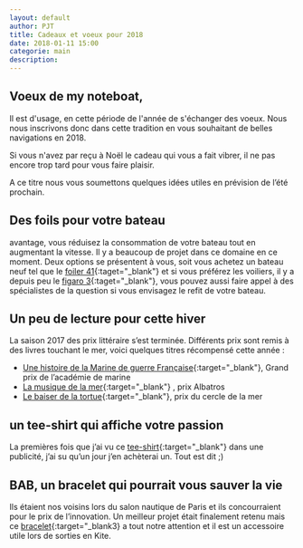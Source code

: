 ```yaml
---
layout: default
author: PJT
title: Cadeaux et voeux pour 2018
date: 2018-01-11 15:00
categorie: main
description: 
---
```


## Voeux de my noteboat,

Il est d'usage, en cette période de l'année de s'échanger des voeux.  Nous nous inscrivons donc dans cette tradition en vous souhaitant de belles navigations en 2018.

Si vous n'avez par reçu à Noël le cadeau qui vous a fait vibrer, il ne pas encore trop tard pour vous faire plaisir.  
<!--break-->
A ce titre nous vous soumettons quelques idées utiles en prévision de l’été prochain.

## Des foils pour votre bateau
avantage, vous réduisez la consommation de votre bateau tout en augmentant la vitesse.  Il y a beaucoup de projet dans ce domaine en ce moment.  Deux options se présentent à vous, soit vous achetez un bateau neuf tel que le [foiler 41](https://foiler.com/en/home#Video){:taget="_blank"} et si vous préférez les voiliers, il y a depuis peu le [figaro 3](http://www.beneteau.com/fr/figaro-beneteau-3){:taget="_blank"}, vous pouvez aussi faire appel à des spécialistes de la question si vous envisagez le refit de votre bateau.

## Un peu de lecture pour cette hiver
La saison 2017 des prix littéraire s’est terminée.  Différents prix sont remis à des livres touchant le mer, voici quelques titres récompensé cette année :
- [Une histoire de la Marine de guerre Française](http://www.editions-perrin.fr/livre/une-histoire-de-la-marine-de-guerre-francaise/9782262037154){:target="_blank"}, Grand prix de l’académie de marine 
- [La musique de la mer](https://www.zeraq.fr/la-musique-1/){:target="_blank"} , prix Albatros 
- [Le baiser de la tortue](https://www.babelio.com/livres/Montoriol-Le-baiser-de-la-tortue/838526){:target="_blank"}, prix du cercle de la mer 

## un tee-shirt qui affiche votre passion
La premières fois que j’ai vu ce [tee-shirt](https://www.spreadshirt.fr/therapie+naviguer+tee+shirts-A109806771){:target="_blank"} dans une publicité, j’ai su qu’un jour j’en achèterai un.  Tout est dit ;)

## BAB, un bracelet qui pourrait vous sauver la vie
Ils étaient nos voisins lors du salon nautique de Paris et ils concourraient pour le prix de l’innovation.  Un meilleur projet était finalement retenu mais ce [bracelet](http://www.bab.bzh){:target="_blank3} a tout notre attention et il est un accessoire utile lors de sorties en Kite.
